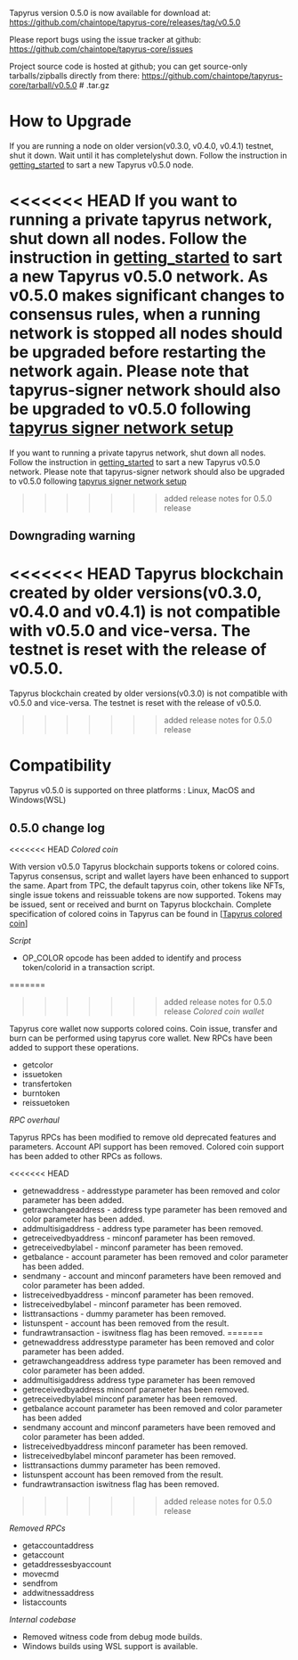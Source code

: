 Tapyrus version 0.5.0 is now available for download at:
  https://github.com/chaintope/tapyrus-core/releases/tag/v0.5.0

Please report bugs using the issue tracker at github:
  https://github.com/chaintope/tapyrus-core/issues

Project source code is hosted at github; you can get
source-only tarballs/zipballs directly from there:
  https://github.com/chaintope/tapyrus-core/tarball/v0.5.0  # .tar.gz


How to Upgrade
==============

If you are running a node on older version(v0.3.0, v0.4.0, v0.4.1) testnet, shut it down. Wait until it has completelyshut down. Follow the instruction in [getting_started](doc/tapyrus/getting_started.md#how-to-start-a-node-on-tapyrus-testnet) to sart a new Tapyrus v0.5.0 node.

<<<<<<< HEAD
If you want to running a private tapyrus network, shut down all nodes. Follow the instruction in [getting_started](doc/tapyrus/getting_started.md#how-to-start-a-new-tapyrus-network) to sart a new Tapyrus v0.5.0 network. As v0.5.0 makes significant changes to consensus rules, when a running network is stopped all nodes should be upgraded before restarting the network again. Please note that tapyrus-signer network should also be upgraded to v0.5.0 following [tapyrus signer network setup](https://github.com/chaintope/tapyrus-signer/blob/master/doc/setup.md#how-to-set-up-new-tapyrus-signer-network)
=======
If you want to running a private tapyrus network, shut down all nodes. Follow the instruction in [getting_started](doc/tapyrus/getting_started.md#how-to-start-a-new-tapyrus-network) to sart a new Tapyrus v0.5.0 network. Please note that tapyrus-signer network should also be upgraded to v0.5.0 following [tapyrus signer network setup](https://github.com/chaintope/tapyrus-signer/blob/master/doc/setup.md#how-to-set-up-new-tapyrus-signer-network)
>>>>>>> added release notes for 0.5.0 release

Downgrading warning
-------------------

<<<<<<< HEAD
Tapyrus blockchain created by older versions(v0.3.0, v0.4.0 and v0.4.1) is not compatible with v0.5.0 and vice-versa. The testnet is reset with the release of v0.5.0.
=======
Tapyrus blockchain created by older versions(v0.3.0) is not compatible with v0.5.0 and vice-versa. The testnet is reset with the release of v0.5.0.
>>>>>>> added release notes for 0.5.0 release

Compatibility
==============

Tapyrus v0.5.0 is supported on three platforms : Linux, MacOS and Windows(WSL)

0.5.0 change log
------------------

<<<<<<< HEAD
*Colored coin*

With version v0.5.0 Tapyrus blockchain supports tokens or colored coins. Tapyrus consensus, script and wallet layers have been enhanced to support the same. Apart from TPC, the default tapyrus coin, other tokens like NFTs, single issue tokens and reissuable tokens are now supported. Tokens may be issued, sent or received and burnt on Tapyrus blockchain. Complete specification of colored coins in Tapyrus can be found in [[Tapyrus colored coin](../../tapyrus/colored_coin.md)]

*Script*

* OP_COLOR opcode has been added to identify and process token/colorid in a transaction script.

=======
>>>>>>> added release notes for 0.5.0 release
*Colored coin wallet*

Tapyrus core wallet now supports colored coins. Coin issue, transfer and burn can be performed using tapyrus core wallet. New RPCs have been added to support these operations.

* getcolor
* issuetoken
* transfertoken
* burntoken
* reissuetoken

*RPC overhaul*

Tapyrus RPCs has been modified to remove old deprecated features and parameters. Account API support has been removed. Colored coin support has been added to other RPCs as follows.

<<<<<<< HEAD
* getnewaddress - addresstype parameter has been removed and color parameter has been added.
* getrawchangeaddress - address type parameter has been removed and color parameter has been added.
* addmultisigaddress - address type parameter has been removed.
* getreceivedbyaddress - minconf parameter has been removed.
* getreceivedbylabel - minconf parameter has been removed.
* getbalance - account parameter has been removed and color parameter has been added.
* sendmany - account and minconf parameters have been removed and color parameter has been added.
* listreceivedbyaddress - minconf parameter has been removed.
* listreceivedbylabel - minconf parameter has been removed.
* listtransactions - dummy parameter has been removed.
* listunspent - account has been removed from the result.
* fundrawtransaction - iswitness flag has been removed.
=======
* getnewaddress addresstype parameter has been removed and color parameter has been added.
* getrawchangeaddress address type parameter has been removed and color parameter has been added.
* addmultisigaddress address type parameter has been removed
* getreceivedbyaddress minconf parameter has been removed.
* getreceivedbylabel minconf parameter has been removed.
* getbalance account parameter has been removed and color parameter has been added
* sendmany account and minconf parameters have been removed and color parameter has been added.
* listreceivedbyaddress  minconf parameter has been removed.
* listreceivedbylabel minconf parameter has been removed.
* listtransactions dummy parameter has been removed.
* listunspent account has been removed from the result.
* fundrawtransaction iswitness flag has been removed.
>>>>>>> added release notes for 0.5.0 release

*Removed RPCs*

* getaccountaddress
* getaccount
* getaddressesbyaccount
* movecmd
* sendfrom
* addwitnessaddress
* listaccounts

*Internal codebase*
* Removed witness code from debug mode builds.
* Windows builds using WSL support is available.
